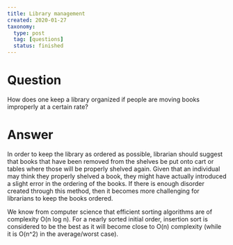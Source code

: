 ```yaml
---
title: Library management
created: 2020-01-27
taxonomy:
  type: post
  tag: [questions]
  status: finished
---
```


# Question
How does one keep a library organized if people are moving books improperly at a certain rate?

# Answer
In order to keep the library as ordered as possible, librarian should suggest that books that have been removed from the shelves be put onto cart or tables where those will be properly shelved again. Given that an individual may think they properly shelved a book, they might have actually introduced a slight error in the ordering of the books. If there is enough disorder created through this method, then it becomes more challenging for librarians to keep the books ordered.

We know from computer science that efficient sorting algorithms are of complexity O(n log n). For a nearly sorted initial order, insertion sort is considered to be the best as it will become close to O(n) complexity (while it is O(n^2) in the average/worst case).
